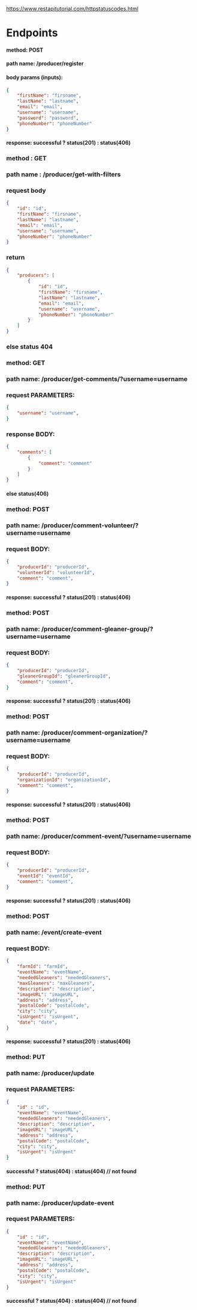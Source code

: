 https://www.restapitutorial.com/httpstatuscodes.html
# Endpoints

#### method: POST
#### path name: /producer/register
#### body params (inputs): 
```JSON
{
    "firstName": "firsname",
    "lastName": "lastname",
    "email": "email",
    "username": "username",
    "password": "password",
    "phoneNumber": "phoneNumber"
}
```
#### response: successful ? status(201) : status(406)


### method : GET 
### path name : /producer/get-with-filters
### request body
```JSON
{
    "id": "id",
    "firstName": "firsname",
    "lastName": "lastname",
    "email": "email",
    "username": "username",
    "phoneNumber": "phoneNumber"
}
```
### return 
```JSON
{
    "producers": [
        {
            "id": "id",
            "firstName": "firsname",
            "lastName": "lastname",
            "email": "email",
            "username": "username",
            "phoneNumber": "phoneNumber"
        }
    ]
}
```
### else status 404


### method: GET
### path name: /producer/get-comments/?username=username
### request PARAMETERS:
```JSON
{
    "username": "username",
}
```
### response BODY:
```JSON
{
    "comments": [
        {
            "comment": "comment"
        }
    ]
}
```
#### else status(406)


### method: POST
### path name: /producer/comment-volunteer/?username=username
### request BODY:
```JSON
{
    "producerId": "producerId",
    "volunteerId": "volunteerId",
    "comment": "comment",
}
```
#### response: successful ? status(201) : status(406)


### method: POST
### path name: /producer/comment-gleaner-group/?username=username
### request BODY:
```JSON
{
    "producerId": "producerId",
    "gleanerGroupId": "gleanerGroupId",
    "comment": "comment",
}
```
#### response: successful ? status(201) : status(406)


### method: POST
### path name: /producer/comment-organization/?username=username
### request BODY:
```JSON
{
    "producerId": "producerId",
    "organizationId": "organizationId",
    "comment": "comment",
}
```
#### response: successful ? status(201) : status(406)


### method: POST
### path name: /producer/comment-event/?username=username
### request BODY:
```JSON
{
    "producerId": "producerId",
    "eventId": "eventId",
    "comment": "comment",
}
```
#### response: successful ? status(201) : status(406)


### method: POST
### path name: /event/create-event
### request BODY:
```JSON
{
    "farmId": "farmId",
    "eventName": "eventName",
    "neededGleaners": "neededGleaners",
    "maxGleaners": "maxGleaners",
    "description": "description",
    "imageURL": "imageURL",
    "address": "address",
    "postalCode": "postalCode",
    "city": "city",
    "isUrgent": "isUrgent",
    "date": "date",
}
```
#### response: successful ? status(201) : status(406)


### method: PUT
### path name: /producer/update
### request PARAMETERS:
```JSON
{
    "id" : "id",
    "eventName": "eventName",
    "neededGleaners": "neededGleaners",
    "description": "description",
    "imageURL": "imageURL",
    "address": "address",
    "postalCode": "postalCode",
    "city": "city",
    "isUrgent": "isUrgent"
}
```
#### successful ? status(404) : status(404) // not found


### method: PUT
### path name: /producer/update-event
### request PARAMETERS:
```JSON
{
    "id" : "id",
    "eventName": "eventName",
    "neededGleaners": "neededGleaners",
    "description": "description",
    "imageURL": "imageURL",
    "address": "address",
    "postalCode": "postalCode",
    "city": "city",
    "isUrgent": "isUrgent"
}
```
#### successful ? status(404) : status(404) // not found

